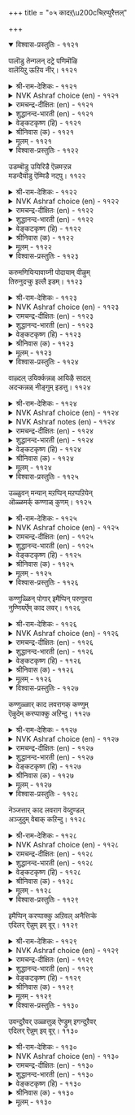 +++
title = "०५ कादऱ्\u200cचिऱप्पुरैत्तल्"

+++


<details open><summary>विश्वास-प्रस्तुतिः - ११२१</summary>

पालॊडु तेन्गलन् दट्रे पणिमॊऴि  
वालॆयिऱु ऊऱिय नीर्।       ११२१
</details>

<details><summary>श्री-राम-देशिकः - ११२१</summary>

अस्यास्तु मृदुभाषिण्याः श्वेतदन्तोद्भवं जलम् ।  
मधुसम्मिश्रितं क्षीरमिवातिमधुरं भवेत् ॥ ११२१॥
</details>

<details><summary>NVK Ashraf choice (en) - ११२१</summary>

११२१
Like a mixture of milk and honey,
Is the drool that drips through her pearly teeth.
(N.V.K. Ashraf)
</details>

<details><summary>रामचन्द्र-दीक्षितः (en) - ११२१</summary>

1121 pāloṭu tēṉkalan taṟṟē paṇimoḻi  
vāleyiṟu ūṟiya nīr.  
1121\. The kiss of the tender lips of my modest maid is like the taste of honey with milk.  
</details>

<details><summary>शुद्धानन्द-भारती (en) - ११२१</summary>

1\. பாலொடு தேன்கலந் தற்றே பணிமொழி  
வாலெயிறு ஊறிய நீர்.  
Like milk and honey the dew is sweet  
From her white teeth whose word is soft.        1121  
</details>

<details><summary>वेङ्कटकृष्ण (हि) - ११२१</summary>

1121
मधुर भाषिणी सुतुनु का, सित रद निःसृत नीर ।  
यों लगता है मधुर वह, ज्यों मधु-मिश्रित क्षीर ॥
</details>

<details><summary>श्रीनिवास (क) - ११२१</summary>

1121. मधुर वचनगळन्नु पलुकुव ई ऎळॆवॆण्णिन धवळ दन्तगंळिदॊसरुव लालारसवु हालिनॊन्दिगॆ जेनु बॆरॆतन्तिरुवुदु.

</details>

<details><summary>मूलम् - ११२१</summary>

पालॊडु तेन्गलन् दट्रे पणिमॊऴि  
वालॆयिऱु ऊऱिय नीर्।       ११२१
</details>

<details open><summary>विश्वास-प्रस्तुतिः - ११२२</summary>

उडम्बॊडु उयिरिडै ऎन्नमऱ्ऱन्न  
मडन्दैयॊडु ऎम्मिडै नट्पु।       ११२२
</details>

<details><summary>श्री-राम-देशिकः - ११२२</summary>

जीवस्य देहसम्बन्धो यादृशो दृश्यते भुवि ।  
स्नेहबन्धो ममाप्यस्यां वर्तते तादृशो दृढः ॥ ११२२॥
</details>

<details><summary>NVK Ashraf choice (en) - ११२२</summary>

११२२
The bond between me and this damsel
Is like the union of body and soul. *
(W.H. Drew and J. Lazarus)
</details>

<details><summary>रामचन्द्र-दीक्षितः (en) - ११२२</summary>

1122 uṭampoṭu uyiriṭai eṉṉamaṟṟu aṉṉa  
maṭantaiyoṭu emmiṭai naṭpu.

1122\. The love that has sprung up between me and my beloved is constant, even as body and soul are inseparable.  
</details>

<details><summary>शुद्धानन्द-भारती (en) - ११२२</summary>

2\. உடம்பொடு உயிரிடை என்னமற் றன்ன  
மடந்தையொடு எம்மிடை நட்பு.  
Love between me and this lady  
Is like bond between soul and body.        1122  
</details>

<details><summary>वेङ्कटकृष्ण (हि) - ११२२</summary>

1122
जैसा देही देह का, होता है सम्बन्ध ।  
वैसा मेरे, नारि के, बीच रहा सम्बन्ध ॥
</details>

<details><summary>श्रीनिवास (क) - ११२२</summary>

1122. ई ऎळॆवॆण्णिनॊन्दिगिरुव नन्न स्नेहवु ऒडलिनॊन्दिगॆ प्राणक्कॆ इरुव नण्टिनन्तॆ.

</details>

<details><summary>मूलम् - ११२२</summary>

उडम्बॊडु उयिरिडै ऎन्नमऱ्ऱन्न  
मडन्दैयॊडु ऎम्मिडै नट्पु।       ११२२
</details>

<details open><summary>विश्वास-प्रस्तुतिः - ११२३</summary>

करुमणियिऱ्पावाय्नी पोदायाम् वीऴुम्  
तिरुनुदऱ्कु इल्लै इडम्।       ११२३
</details>

<details><summary>श्री-राम-देशिकः - ११२३</summary>

मन्नेत्रकृष्णतारे! त्वं त्यक्त्वा स्थानमितो व्रज ।  
नो चेन्मत्प्रियया तस्तुमत्र नैव हि शक्यते ॥ ११२३॥
</details>

<details><summary>NVK Ashraf choice (en) - ११२३</summary>

११२३
O pupil of my eye! Be gone,
For there is no place for the maiden I love. *
(M.S. Poornalingam Pillai)
</details>

<details><summary>रामचन्द्र-दीक्षितः (en) - ११२३</summary>

1123 karumaṇiyiṉ pāvāynī pōtāyām vīḻum  
tirunutaṟku illai iṭam.

1123\. O Image in the pupil of my eye, begone! How can my fair-browed lady sit enthroned, unless you give place to her?  
</details>

<details><summary>शुद्धानन्द-भारती (en) - ११२३</summary>

3\. கருமணியிற் பாவாய்நீ போதாயாம் வீழும்  
திருநுதற்கு இல்லை இடம்.  
Depart image in my pupil  
Giving room to my fair-browed belle!        1123  
</details>

<details><summary>वेङ्कटकृष्ण (हि) - ११२३</summary>

1123
पुतली में पुतली अरी, हट जाओ यह जान ।  
मेरी ललित ललाटयुत, प्यारी को नहिं स्थान ॥
</details>

<details><summary>श्रीनिवास (क) - ११२३</summary>

1123. नन्न कण्णिन पापयॊळगिन नॆरळे नी तॊलगु; नानु बयसुव ई अन्दद हुब्बिन बालॆगॆ स्थळविल्ल.

</details>

<details><summary>मूलम् - ११२३</summary>

करुमणियिऱ्पावाय्नी पोदायाम् वीऴुम्  
तिरुनुदऱ्कु इल्लै इडम्।       ११२३
</details>

<details open><summary>विश्वास-प्रस्तुतिः - ११२४</summary>

वाऴ्दल् उयिर्क्कन्नळ् आयिऴै सादल्  
अदऱ्कन्नळ् नीङ्गुम् इडत्तु।       ११२४
</details>

<details><summary>श्री-राम-देशिकः - ११२४</summary>

संयोगे भूषणाङ्गीयं मम जीवनदायिनी ।  
वियोगे सैव मे नूनं भवेन्मरणदायिनी ॥ ११२४॥
</details>

<details><summary>NVK Ashraf choice (en) - ११२४</summary>

११२४
Life is lively when she is around,
But dreadful when she leaves.
(N.V.K. Ashraf)
</details>

<details><summary>NVK Ashraf notes (en) - ११२४</summary>

११२४. Other ways of translating this couplet: “She brings life to my life when together, but death when she leaves” – (N.V.K. Ashraf). “Being with my love is life, separation from her death” * - (P.S. Sundaram)
</details>

<details><summary>रामचन्द्र-दीक्षितः (en) - ११२४</summary>

1124 vāḻtal uyirkkaṉṉaḷ āyiḻai cātal  
ataṟkaṉṉaḷ nīṅku miṭattu.

1124\. Embracing the arms of my choicely adorned lady I feel all the thrill and joy of life, but the moment I separate, I feel the wretchedness of death.  
</details>

<details><summary>शुद्धानन्द-भारती (en) - ११२४</summary>

4\. வாழ்தல் உயிர்க்கன்னள் ஆயிழை சாதல்  
அதற்கன்னள் நீங்கு மிடத்து.  
Life with my jewel is existence  
Death it is her severance.        1124  
</details>

<details><summary>वेङ्कटकृष्ण (हि) - ११२४</summary>

1124
जीना सम है प्राण हित, बाला, जब संयोग ।  
मरना सम उसके लिये, होता अगर वियोग ॥
</details>

<details><summary>श्रीनिवास (क) - ११२४</summary>

1124. आरिसिद चॆलुविनाभरणगळन्नु धरिसिद ई सॊबगि नन्नॊडनॆ कॊडुवाग बाळिगॆ उसिरिनन्तिरुवळु; अगलुवाग अदक्कॆ साविनन्तिरुवळु.

</details>

<details><summary>मूलम् - ११२४</summary>

वाऴ्दल् उयिर्क्कन्नळ् आयिऴै सादल्  
अदऱ्कन्नळ् नीङ्गुम् इडत्तु।       ११२४
</details>

<details open><summary>विश्वास-प्रस्तुतिः - ११२५</summary>

उळ्ळुवन् मन्यान् मऱप्पिन् मऱप्पऱियेन्  
ऒळ्ळमर्क् कण्णाळ् कुणम्।       ११२५
</details>

<details><summary>श्री-राम-देशिकः - ११२५</summary>

यदि स्युर्विस्मृता लोके क्रूराक्ष्यास्ते च सद्गुणाः ।  
तदैव स्मरणं युक्तं, न मया विस्मृता गुणाः ॥ ११२५॥
</details>

<details><summary>NVK Ashraf choice (en) - ११२५</summary>

११२५
Recollection is needed if only I forget.
How can I forget her dazzling warring eyes!
(N.V.K. Ashraf)
</details>

<details><summary>रामचन्द्र-दीक्षितः (en) - ११२५</summary>

1125 uḷḷuvaṉ maṉyāṉ maṟappiṉ maṟappaṟiyēṉ  
oḷḷamark kaṇṇāḷ kuṇam.

1125\. I cannot forget the noble quality of my love of the sparkling eyes.  
</details>

<details><summary>शुद्धानन्द-भारती (en) - ११२५</summary>

5\. உள்ளுவன் மன்யான் மறப்பின் மறப்பறியேன்  
ஒள்ளமர்க் கண்ணாள் குணம்.  
Can I forget? I recall always  
The charms of her bright battling eyes.        1125  
</details>

<details><summary>वेङ्कटकृष्ण (हि) - ११२५</summary>

1125
लड़ते दृग युत बाल के, गुण यदि जाऊँ भूल ।  
तब तो कर सकता स्मरण, पर जाता नहिं भूल ॥
</details>

<details><summary>श्रीनिवास (क) - ११२५</summary>

1125. मिञ्चुव होर् कण्णुगळ ई चॆलुवॆय गुणगळन्नु नानु मरॆतरल्लवॆ नॆनॆयुवुदु! आदरॆ नानु अवळन्नु मरॆयलु साध्यवे इल्ल.

</details>

<details><summary>मूलम् - ११२५</summary>

उळ्ळुवन् मन्यान् मऱप्पिन् मऱप्पऱियेन्  
ऒळ्ळमर्क् कण्णाळ् कुणम्।       ११२५
</details>

<details open><summary>विश्वास-प्रस्तुतिः - ११२६</summary>

कण्णुळ्ळिन् पोगार् इमैप्पिन् परुगुवरा  
नुण्णियर्ऎम् काद लवर्।       ११२६
</details>

<details><summary>श्री-राम-देशिकः - ११२६</summary>

नापयाति प्रियो नेत्रान्निमेषसमयोऽपि सः ।  
नैति खेदं, यतोऽन्येषामदृश्यः सूक्ष्मरूपधृत् ॥ ११२६॥
</details>

<details><summary>NVK Ashraf choice (en) - ११२६</summary>

११२६
So subtle is my lover’s form that he neither leaves my eyes
Nor is he hurt when I wink. *
( Shuddhananda Bharatiar), (V.V.S. Aiyar)
</details>

<details><summary>रामचन्द्र-दीक्षितः (en) - ११२६</summary>

1126 kaṇṇuḷḷiṉ pōkār imaippiṉ paruvarār  
nuṇṇiyarem kāta lavar.

1126\. My lover will never vanish from my eyes; nor will he be disturbed if I close them. He is so ethereal as to be invisible.  
</details>

<details><summary>शुद्धानन्द-भारती (en) - ११२६</summary>

6\. கண்ணுன்ளின் போகார் இமைப்பின் பருவரார்  
நுண்ணியர்எங் காத லவர்.  
So subtle is my lover's form  
Ever in my eyes winking, no harm.        1126  
</details>

<details><summary>वेङ्कटकृष्ण (हि) - ११२६</summary>

1126
दृग में से निकलें नहीं, मेरे सुभग सुजान ।  
झपकी लूँ तो हो न दुख, वे हैं सूक्ष्म प्राण ॥
</details>

<details><summary>श्रीनिवास (क) - ११२६</summary>

1126. नन्न नल्लनु नन्न कण्णिनॊळगिन्द होगुवुदिल्ल. नानु अरियदॆ रॆप्पॆयलुगिसिदरॆ कूड नोयुवुदिल्ल. अष्टु सूक्ष्मरादवरु अवरु.

</details>

<details><summary>मूलम् - ११२६</summary>

कण्णुळ्ळिन् पोगार् इमैप्पिन् परुगुवरा  
नुण्णियर्ऎम् काद लवर्।       ११२६
</details>

<details open><summary>विश्वास-प्रस्तुतिः - ११२७</summary>

कण्णुळ्ळार् काद लवरागक् कण्णुम्  
ऎऴुदेम् करप्पाक्कु अऱिन्दु।       ११२७
</details>

<details><summary>श्री-राम-देशिकः - ११२७</summary>

मन्नेत्रस्थो मात्प्रियोऽसौ छन्नः स्यादिति शङ्कया ।  
अञ्जनाद्यैरलङ्कारो नेत्रयोर्न विधीयते ॥ ११२७॥
</details>

<details><summary>NVK Ashraf choice (en) - ११२७</summary>

११२७
I will not paint my eyes and so lose
Even for a trice the sight of my love.
(P.S. Sundaram)
</details>

<details><summary>रामचन्द्र-दीक्षितः (en) - ११२७</summary>

1127 kaṇṇuḷḷār kāta lavarākak kaṇṇum  
eḻutēm karappākku aṟintu.

1127\. I fear to paint ray eyes, lest it should hide the vision of my lord dwelling within.  
</details>

<details><summary>शुद्धानन्द-भारती (en) - ११२७</summary>

7\. கண்ணுள்ளார் காத லவராகக் கண்ணும்  
எழுதேம் கரப்பாக்கு அறிந்து.  
My lover in my eyes abides  
I paint them not lest he hides.        1127  
</details>

<details><summary>वेङ्कटकृष्ण (हि) - ११२७</summary>

1127
यों विचार कर नयन में, करते वास सुजान ।  
नहीं आंजतीं हम नयन, छिप जायेंगे जान ॥
</details>

<details><summary>श्रीनिवास (क) - ११२७</summary>

1127. नन्न प्रियतमन नन्न कण्णल्लि नॆलसिरुवनु; अदरिन्द अवनन्नु मरॆसुवुदॆन्दु हॆदरि नानु कण्णिगॆ काडिगॆयन्नु कूड हच्चुवुदिल्ल.

</details>

<details><summary>मूलम् - ११२७</summary>

कण्णुळ्ळार् काद लवरागक् कण्णुम्  
ऎऴुदेम् करप्पाक्कु अऱिन्दु।       ११२७
</details>

<details open><summary>विश्वास-प्रस्तुतिः - ११२८</summary>

नॆञ्जत्तार् काद लवराग वॆय्दुण्डल्  
अञ्जुदुम् वेबाक् कऱिन्दु।       ११२८
</details>

<details><summary>श्री-राम-देशिकः - ११२८</summary>

य्ष्णवस्त्वशनेनासौ हृदयस्थो मम प्रिय ः ।  
दग्धः स्यादिति भीत्या, तदुष्णं वस्तु न भुज्यते ॥ ११२८॥
</details>

<details><summary>NVK Ashraf choice (en) - ११२८</summary>

११२८
I dare not swallow anything hot
Lest it hurt my lover within me!
(P.S. Sundaram)
</details>

<details><summary>रामचन्द्र-दीक्षितः (en) - ११२८</summary>

1128 neñcattār kāta lavarāka veytuṇṭal  
añcutum vēpākku aṟintu.

1128\. With my lover in my heart I do not eat anything hot lest it should harm the delicate one.  
</details>

<details><summary>शुद्धानन्द-भारती (en) - ११२८</summary>

8\. நெஞ்சத்தார் காத லவராக வெய்துஉண்டல்  
அஞ்சுதும் வேபாக்கு அறிந்து.  
My lover abides in my heart  
I fear hot food lest he feels hot.        1128  
</details>

<details><summary>वेङ्कटकृष्ण (हि) - ११२८</summary>

1128
यों विचार कर हृदय में, करते वास सुजान ।  
खाने से डर है गरम, जल जायेंगे जान ॥
</details>

<details><summary>श्रीनिवास (क) - ११२८</summary>

1128. नन्न प्रियतमनु नन्न हृदयदल्लि नॆलसिरुवनु; अदरिन्दले ऎल्लि अवरन्नु सुडुवुदो ऎन्दु नॆनॆदु बिसि तिनिसुगळन्नु तिन्नलु नानु अञ्जुवॆनु.

</details>

<details><summary>मूलम् - ११२८</summary>

नॆञ्जत्तार् काद लवराग वॆय्दुण्डल्  
अञ्जुदुम् वेबाक् कऱिन्दु।       ११२८
</details>

<details open><summary>विश्वास-प्रस्तुतिः - ११२९</summary>

इमैप्पिन् करप्पाक्कु अऱिवल् अनैत्तिऱ्के  
एदिलर् ऎन्नुम् इव् वूर्।       ११२९
</details>

<details><summary>श्री-राम-देशिकः - ११२९</summary>

नेत्रस्पन्दे कृते नेत्रात् प्रियोऽन्तर्धानमेष्यति ।  
ज्ञात्वदं निर्निमेषं तं कठिन ब्रुवते जनाः ॥ ११२९॥
</details>

<details><summary>NVK Ashraf choice (en) - ११२९</summary>

११२९
My eyes don’t close for fear of losing him.
Seeing this, folks blame him for desertion.
(N.V.K. Ashraf)
</details>

<details><summary>रामचन्द्र-दीक्षितः (en) - ११२९</summary>

1129 imaippiṉ karappākku aṟival aṉaittiṟkē  
ētilar eṉṉumiv vūr.

1129\. My eyes wink not lest they should lose the vision of my lord within; not knowing this people blame him for my sleeplessness.  
</details>

<details><summary>शुद्धानन्द-भारती (en) - ११२९</summary>

9\. இமைப்பின் கரப்பாக்கு அறிவல் அனைத்திற்கே  
எதிலர் என்னும்இவ் வூர்.  
My eyes wink not lest he should hide  
And him as cruel the townsmen chide.        1129  
</details>

<details><summary>वेङ्कटकृष्ण (हि) - ११२९</summary>

1129
झपकी लूँ तो ज्ञात है, होंगे नाथ विलीन ।  
पर इससे पुरजन उन्हें, कहते प्रेम विहीन ॥
</details>

<details><summary>श्रीनिवास (क) - ११२९</summary>

1129. कण्णु मुच्चिदरॆ (प्रियतमनु) ऎल्लि तप्पिसिकॊळ्ळुवनो ऎन्दु तिळिदु कण्णॆवॆ मुच्चदॆ नोडुत्तिद्देनॆ; अष्टु मात्रक्कॆ ई ऊरिन जनरु अवनन्नु प्रीतिशून्यनॆन्दु करॆयुवरु.

</details>

<details><summary>मूलम् - ११२९</summary>

इमैप्पिन् करप्पाक्कु अऱिवल् अनैत्तिऱ्के  
एदिलर् ऎन्नुम् इव् वूर्।       ११२९
</details>

<details open><summary>विश्वास-प्रस्तुतिः - ११३०</summary>

उवन्दुऱैवर् उळ्ळत्तुळ् ऎण्ड्रुम् इगन्दुऱैवर्  
एदिलर् ऎन्नुम् इव् वूर्।       ११३०
</details>

<details><summary>श्री-राम-देशिकः - ११३०</summary>

हृदयेऽस्ति प्रियो नित्यं तदज्ञात्वा जना भुवि ।  
निन्दन्ति ᳚प्रीतिहीनोऽयं वियोगं बहती'' ति च ॥ ११३०॥
</details>

<details><summary>NVK Ashraf choice (en) - ११३०</summary>

११३०
He dwells gladly forever in my heart.
And the folks say he is loveless and has left me. *
(P.S. Sundaram)
</details>

<details><summary>रामचन्द्र-दीक्षितः (en) - ११३०</summary>

1130 uvantuṟaivr uḷḷattuḷ eṉṟum ikantuṟaivar  
ētilar eṉṉumiv vūr.

1130\. Delightfully my lover makes my heart for ever his abode; but villainous people say he is cruel and dwells apart.  
</details>

<details><summary>शुद्धानन्द-भारती (en) - ११३०</summary>

10\. உவந்துறைவர் உள்ளத்துள் என்றும் இகந்துறைவர்  
ஏதிலர் என்னும்இவ் வூர்.  
He abides happy in my heart  
But people mistake he is apart.        1130  
</details>

<details><summary>वेङ्कटकृष्ण (हि) - ११३०</summary>

1130
यद्यपि दिल में प्रिय सदा, रहे मज़े में लीन ।  
पुरजन कहते तज चले, कहते प्रेम विहीन ॥
</details>

<details><summary>श्रीनिवास (क) - ११३०</summary>

1130. नन्न मनदन्न सदा नन्न हृदय मुन्दिरदल्लि आनन्ददिन्द वासवागिरुवनु. (अदन्नु अरियदॆ) ई ऊरिन जनरु अवनु नन्निन्द दूर इद्दानॆन्दु तिळिदु “प्रीति इल्लदवनॆन्दु” हेळुवरु.
</details>

<details><summary>मूलम् - ११३०</summary>

उवन्दुऱैवर् उळ्ळत्तुळ् ऎण्ड्रुम् इगन्दुऱैवर्  
एदिलर् ऎन्नुम् इव् वूर्।       ११३०
</details>
